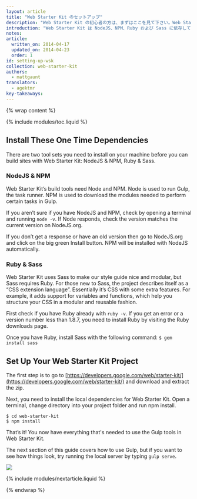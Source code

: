 ```yaml
---
layout: article
title: "Web Starter Kit のセットアップ"
description: "Web Starter Kit の初心者の方は、まずはここを見て下さい。Web Starter Kit を使いはじめるための近道はここにあります。"
introduction: "Web Starter Kit は NodeJS、NPM、Ruby および Sass に依存しています。一度マシンにセットアップしてしまえば、Web Starter Kit に必要な環境は整ったと言えます。"
notes:
article:
  written_on: 2014-04-17
  updated_on: 2014-04-23
  order: 1
id: setting-up-wsk
collection: web-starter-kit
authors:
  - mattgaunt
translators:
  - agektmr
key-takeaways:
---
```


{% wrap content %}

{% include modules/toc.liquid %}

## Install These One Time Dependencies

There are two tool sets you need to install on your machine before you can build
sites with Web Starter Kit: NodeJS & NPM, Ruby & Sass.

### NodeJS & NPM

Web Starter Kit’s build tools need Node and NPM. Node is used to run Gulp, the
task runner. NPM is used to download the modules needed to perform certain tasks
in Gulp.

If you aren’t sure if you have NodeJS and NPM, check by opening a terminal and
running `node -v`. If Node responds, check the version matches the current version
on NodeJS.org.

If you don’t get a response or have an old version then go to NodeJS.org and
click on the big green Install button. NPM will be installed with NodeJS
automatically.

### Ruby & Sass

Web Starter Kit uses Sass to make our style guide nice and modular, but Sass
requires Ruby. For those new to Sass, the project describes itself as a “CSS
extension language”. Essentially it’s CSS with some extra features. For example,
it adds support for variables and functions, which help you structure your CSS
in a modular and reusable fashion.

First check if you have Ruby already with `ruby -v`. If you get an error or a
version number less than 1.8.7, you need to install Ruby by visiting the Ruby
downloads page.

Once you have Ruby, install Sass with the following command:
`$ gem install sass`

## Set Up Your Web Starter Kit Project

The first step is to go to [https://developers.google.com/web/starter-kit/](https://developers.google.com/web/starter-kit/)
and download and extract the zip.

Next, you need to install the local dependencies for Web Starter Kit. Open a
terminal, change directory into your project folder and run npm install.

    $ cd web-starter-kit
    $ npm install

That’s it! You now have everything that's needed to use the Gulp tools in Web Starter
Kit.

The next section of this guide covers how to use Gulp, but if you want to see
how things look, try running the local server by typing `gulp serve`.

<img src="images/wsk-on-pixel-n5.png">

{% include modules/nextarticle.liquid %}

{% endwrap %}
